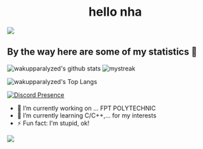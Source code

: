 <h1 align="center">hello nha</h1>

<a href="https://www.youtube.com/watch?v=dQw4w9WgXcQ"><img src="https://user-images.githubusercontent.com/73097560/115834477-dbab4500-a447-11eb-908a-139a6edaec5c.gif"></a>

## By the way here are some of my statistics 🚀
![wakupparalyzed's github stats](https://github-readme-stats.vercel.app/api?username=wakupparalyzed&show_icons=true&theme=tokyonight)
<img src="https://github-readme-streak-stats.herokuapp.com/?user=wakupparalyzed&theme=tokyonight" alt="mystreak"/>

![wakupparalyzed's Top Langs](https://github-readme-stats.vercel.app/api/top-langs/?username=wakupparalyzed&theme=tokyonight&layout=compact)

[![Discord Presence](https://lanyard-profile-readme.vercel.app/api/1167591960622673962?theme=dark&bg=6b6e58&animated=false&hideDiscrim=true&borderRadius=30px&idleMessage=Editing%20alt3:%20Tower%20of%20Fantasy%20cheeto)](https://discord.com/users/1167591960622673962)

- 🔭 I’m currently working on ... FPT POLYTECHNIC
- 🌱 I’m currently learning C/C++,... for my interests
- ⚡ Fun fact: I'm stupid, ok!

<a href="https://www.youtube.com/watch?v=dQw4w9WgXcQ"><img src="https://user-images.githubusercontent.com/73097560/115834477-dbab4500-a447-11eb-908a-139a6edaec5c.gif"></a>
